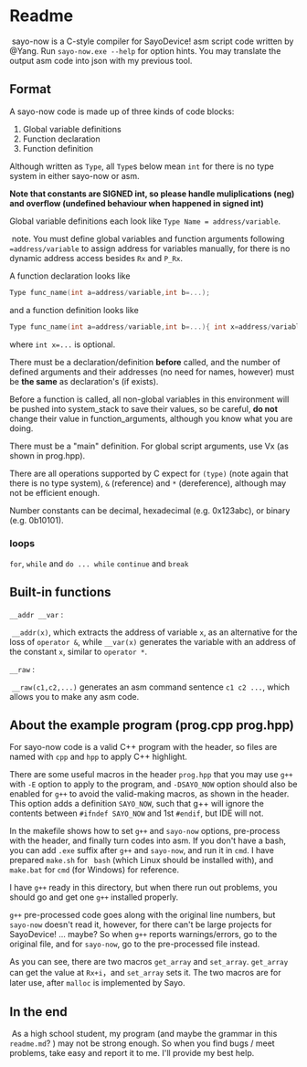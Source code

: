 # Readme

​	sayo-now is a C-style compiler for SayoDevice! asm script code written by @Yang. Run `sayo-now.exe --help` for option hints. You may translate the output asm code into json with my previous tool.

## Format

A sayo-now code is made up of three kinds of code blocks:

1. Global variable definitions
2. Function declaration
3. Function definition

Although written as `Type`, all `Type`s below mean `int` for there is no type system in either sayo-now or asm.

**Note that constants are SIGNED int, so please handle muliplications (neg) and overflow (undefined behaviour when happened in signed int)**

Global variable definitions each look like `Type Name = address/variable`.

​	note. You must define global variables and function arguments following `=address/variable` to assign address for variables manually, for there is no dynamic address access besides `Rx` and `P_Rx`.

A function declaration looks like 

```c++
Type func_name(int a=address/variable,int b=...);
```

and a function definition looks like

```c++
Type func_name(int a=address/variable,int b=...){ int x=address/variable, y=...; Sentences }
```

where `int x=...` is optional.

There must be a declaration/definition **before** called, and the number of defined arguments and their addresses (no need for names, however) must be **the same** as declaration's (if exists).

Before a function is called, all non-global variables in this environment will be pushed into system_stack to save their values, so be careful, **do not**  change their value in function_arguments, although you know what you are doing.

There must be a "main" definition. For global script arguments, use Vx (as shown in prog.hpp).

There are all operations supported by C expect for `(type)` (note again that there is no type system), `&` (reference) and `*` (dereference), although may not be efficient enough.

Number constants can be decimal, hexadecimal (e.g. 0x123abc), or binary (e.g. 0b10101).

### loops
`for`, `while` and `do ... while`
`continue` and `break`

## Built-in functions

`__addr __var` :

​	`__addr(x)`, which extracts the address of variable `x`, as an alternative for the loss of `operator &`, while `__var(x)` generates the variable with an address of  the constant `x`, similar to `operator *`.

`__raw` :

​	`__raw(c1,c2,...)` generates an asm command sentence `c1 c2 ...`, which allows you to make any asm code.

## About the example program (prog.cpp prog.hpp)

For sayo-now code is a valid C++ program with the header, so files are named with `cpp` and `hpp` to apply C++ highlight.

There are some useful macros in the header `prog.hpp` that you may use `g++` with `-E` option to apply to the program, and `-DSAYO_NOW` option should also be enabled for `g++` to avoid the valid-making macros, as shown in the header. This option adds a definition `SAYO_NOW`, such that g++ will ignore the contents between `#ifndef SAYO_NOW` and 1st `#endif`, but IDE will not.

In the makefile shows how to set `g++` and `sayo-now` options, pre-process with the header, and finally turn codes into asm. If you don't have a bash, you can add `.exe` suffix after `g++` and `sayo-now`, and run it in `cmd`. I have prepared `make.sh` for ` bash` (which Linux should be installed with), and `make.bat` for `cmd` (for Windows) for reference.

I have `g++` ready in this directory, but when there run out problems, you should go and get one `g++` installed properly.

`g++` pre-processed code goes along with the original line numbers, but `sayo-now` doesn't read it, however, for there can't be large projects for SayoDevice! ... maybe? So when `g++` reports warnings/errors, go to the original file, and for `sayo-now`, go to the  pre-processed file instead.

As you can see, there are two macros `get_array` and `set_array`. `get_array` can get the value at `Rx+i`，and `set_array` sets it.
The two macros are for later use, after `malloc` is implemented by Sayo.

## In the end

​	As a high school student, my program (and maybe the grammar in this `readme.md`? ) may not be strong enough. So when you find bugs / meet problems, take easy and report it to me. I'll provide my best help.